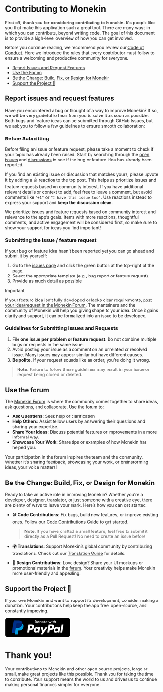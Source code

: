 # Contributing to Monekin

First off, thank you for considering contributing to Monekin. It's people like you that make this application such a great tool. There are many ways in which you can contribute, beyond writing code. The goal of this document is to provide a high-level overview of how you can get involved.

Before you continue reading, we recommend you review our [Code of Conduct](https://github.com/enrique-lozano/Monekin/blob/main/CODE_OF_CONDUCT.md). Here we introduce the rules that every contributor must follow to ensure a welcoming and productive community for everyone.

- [Report Issues and Request Features](#report-issues-and-request-features)
- [Use the Forum](#use-the-forum)
- [Be the Change: Build, Fix, or Design for Monekin](#be-the-change-build-fix-or-design-for-monekin)
- [Support the Project 💖](#support-the-project-)

## Report issues and request features

Have you encountered a bug or thought of a way to improve Monekin? If so, we will be very grateful to hear from you to solve it as soon as possible. Both bugs and feature ideas can be submitted through GitHub Issues, but we ask you to follow a few guidelines to ensure smooth collaboration:

### Before Submitting

Before filing an issue or feature request, please take a moment to check if your topic has already been raised. Start by searching through the [open issues](https://github.com/enrique-lozano/Monekin/issues) and [discussions](https://github.com/enrique-lozano/Monekin/discussions) to see if the bug or feature idea has already been reported.

If you find an existing issue or discussion that matches yours, please upvote it by adding a 👍 reaction to the top post. This helps us prioritize issues and feature requests based on community interest. If you have additional relevant details or context to add, feel free to leave a comment, but avoid comments like `"+1"` or `"I have this issue too"`. Use reactions instead to express your support and **keep the discussion clean**.

We prioritize issues and feature requests based on community interest and relevance to the app’s goals. Items with more reactions, thoughtful comments, and active engagement will be considered first, so make sure to show your support for ideas you find important!

### Submitting the issue / feature request

If your bug or feature idea hasn’t been reported yet you can go ahead and submit it by yourself:

1. Go to the [issues page](https://github.com/enrique-lozano/Monekin/issues) and click the green button at the top-right of the page.
2. Select the appropriate template (e.g., bug report or feature request).
3. Provide as much detail as possible

> [!IMPORTANT]
> If your feature idea isn’t fully developed or lacks clear requirements, [post your idea/request in the Monekin Forum](https://github.com/enrique-lozano/Monekin/discussions/new?category=ideas-new-features). The mantainers and the community of Monekin will help you giving shape to your idea. Once it gains clarity and support, it can be formalized into an issue to be developed.

### Guidelines for Submitting Issues and Requests

1. File **one issue per problem or feature request**. Do not combine multiple bugs or requests in the same issue.
2. Avoid posting your issue as a comment on an unrelated or resolved issue. Many issues may appear similar but have different causes.
3. **Be polite.** If your request sounds like an order, you’re doing it wrong.

> **Note:** Failure to follow these guidelines may result in your issue or request being closed or deleted.

## Use the forum

The [Monekin Forum](https://github.com/enrique-lozano/Monekin/discussions) is where the community comes together to share ideas, ask questions, and collaborate. Use the forum to:

- **Ask Questions**: Seek help or clarification
- **Help Others**: Assist fellow users by answering their questions and sharing your expertise.
- **Share Your Ideas**: Discuss potential features or improvements in a more informal way.
- **Showcase Your Work**: Share tips or examples of how Monekin has helped you.

Your participation in the forum inspires the team and the community. Whether it’s sharing feedback, showcasing your work, or brainstorming ideas, your voice matters!

## Be the Change: Build, Fix, or Design for Monekin

Ready to take an active role in improving Monekin? Whether you’re a developer, designer, translator, or just someone with a creative eye, there are plenty of ways to leave your mark. Here’s how you can get started:

- 🛠️ **Code Contributions**: Fix bugs, build new features, or improve existing ones. Follow our [Code Contributions Guide](https://github.com/enrique-lozano/Monekin/blob/main/docs/CODE_CONTRIBUTING.md) to get started.

  > **Note**: If you have crafted a small feature, feel free to submit it directly as a Pull Request! No need to create an issue before

- 🌍 **Translations**: Support Monekin’s global community by contributing translations. Check out our [Translation Guide](https://github.com/enrique-lozano/Monekin/tree/main/lib/i18n) for details.
- 🎨 **Design Contributions**: Love design? Share your UI mockups or promotional materials in the [forum](https://github.com/enrique-lozano/Monekin/discussions). Your creativity helps make Monekin more user-friendly and appealing.

<!-- DONATE SECTION -->

## Support the Project 💖

If you love Monekin and want to support its development, consider making a donation. Your contributions help keep the app free, open-source, and constantly improving.

<a href="https://paypal.me/lozanoelc?country.x=ES&locale.x=es_ES">
  <img src="./docs/badges/PayPal Badge.svg" alt="Donate with PayPal" height="64">
</a>

# Thank you!

Your contributions to Monekin and other open source projects, large or small, make great projects like this possible. Thank you for taking the time to contribute. Your support means the world to us and drives us to continue making personal finances simpler for everyone.
